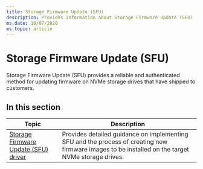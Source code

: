 ```yaml
---
title: Storage Firmware Update (SFU)
description: Provides information about Storage Firmware Update (SFU)
ms.date: 10/07/2020
ms.topic: article
---
```


# Storage Firmware Update (SFU)

Storage Firmware Update (SFU) provides a reliable and authenticated method for updating firmware on NVMe storage drives that have shipped to customers.

## In this section

| Topic | Description |
|--|--|
| [Storage Firmware Update (SFU) driver](storage-firmware-update-driver.md) | Provides detailed guidance on implementing SFU and the process of creating new firmware images to be installed on the target NVMe storage drives. |
